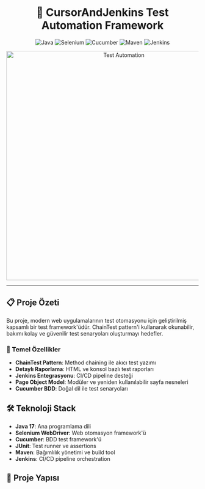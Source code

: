 <div align="center">
  
  # 🚀 CursorAndJenkins Test Automation Framework
  
  ![Java](https://img.shields.io/badge/Java-17-orange?style=for-the-badge&logo=java)
  ![Selenium](https://img.shields.io/badge/Selenium-4.16.1-green?style=for-the-badge&logo=selenium)
  ![Cucumber](https://img.shields.io/badge/Cucumber-7.14.0-brightgreen?style=for-the-badge&logo=cucumber)
  ![Maven](https://img.shields.io/badge/Maven-3.9.6-red?style=for-the-badge&logo=apache-maven)
  ![Jenkins](https://img.shields.io/badge/Jenkins-Pipeline-blue?style=for-the-badge&logo=jenkins)

  <img src="https://www.perfomatix.com/wp-content/uploads/2019/07/automation-testing-tools.png" alt="Test Automation" width="600">

</div>

---

## 📋 Proje Özeti

Bu proje, modern web uygulamalarının test otomasyonu için geliştirilmiş kapsamlı bir test framework'üdür. ChainTest pattern'i kullanarak okunabilir, bakımı kolay ve güvenilir test senaryoları oluşturmayı hedefler.

### 🎯 Temel Özellikler

- **ChainTest Pattern**: Method chaining ile akıcı test yazımı
- **Detaylı Raporlama**: HTML ve konsol bazlı test raporları
- **Jenkins Entegrasyonu**: CI/CD pipeline desteği
- **Page Object Model**: Modüler ve yeniden kullanılabilir sayfa nesneleri
- **Cucumber BDD**: Doğal dil ile test senaryoları

## 🛠 Teknoloji Stack

- **Java 17**: Ana programlama dili
- **Selenium WebDriver**: Web otomasyon framework'ü
- **Cucumber**: BDD test framework'ü
- **JUnit**: Test runner ve assertions
- **Maven**: Bağımlılık yönetimi ve build tool
- **Jenkins**: CI/CD pipeline orchestration

## 📁 Proje Yapısı
